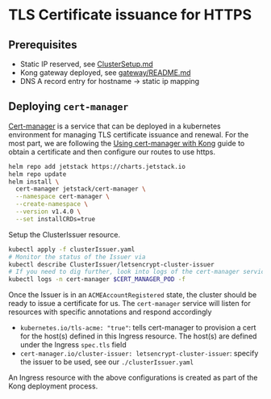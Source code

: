 # TLS Certificate issuance for HTTPS

## Prerequisites

- Static IP reserved, see [ClusterSetup.md](../ClusterSetup.md)
- Kong gateway deployed, see [gateway/README.md](../gateway/README.md)
- DNS A record entry for hostname -> static ip mapping

## Deploying `cert-manager`

[Cert-manager](https://cert-manager.io/docs/) is a service that can be deployed
in a kubernetes environment for managing TLS certificate issuance and renewal.
For the most part, we are following the
[Using cert-manager with Kong](https://docs.konghq.com/kubernetes-ingress-controller/1.3.x/guides/cert-manager/)
guide to obtain a certificate and then configure our routes to use https.

```bash
helm repo add jetstack https://charts.jetstack.io
helm repo update
helm install \
  cert-manager jetstack/cert-manager \
  --namespace cert-manager \
  --create-namespace \
  --version v1.4.0 \
  --set installCRDs=true
```

Setup the ClusterIssuer resource.

```bash
kubectl apply -f clusterIssuer.yaml
# Monitor the status of the Issuer via
kubectl describe ClusterIssuer/letsencrypt-cluster-issuer
# If you need to dig further, look into logs of the cert-manager service
kubectl logs -n cert-manager $CERT_MANAGER_POD -f
```

Once the Issuer is in an `ACMEAccountRegistered` state, the cluster should be
ready to issue a certificate for us. The `cert-manager` service will listen for
resources with specific annotations and respond accordingly

- `kubernetes.io/tls-acme: "true"`: tells cert-manager to provision a cert for
  the host(s) defined in this Ingress resource. The host(s) are defined under
  the Ingress `spec.tls` field
- `cert-manager.io/cluster-issuer: letsencrypt-cluster-issuer`: specify the
  issuer to be used, see our `./clusterIssuer.yaml`

An Ingress resource with the above configurations is created as part of the Kong
deployment process.
